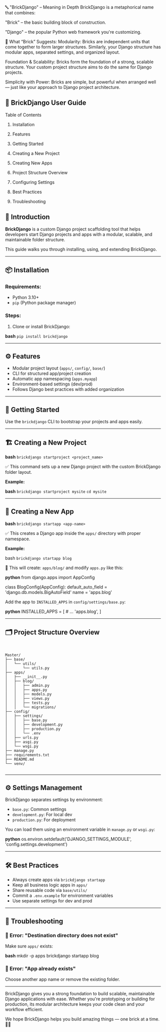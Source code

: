 
🔤 "BrickDjango" – Meaning in Depth
BrickDjango is a metaphorical name that combines:

"Brick" – the basic building block of construction.

"Django" – the popular Python web framework you're customizing.

🧱 What “Brick” Suggests:
Modularity: Bricks are independent units that come together to form larger structures. Similarly, your Django structure has modular apps, separated settings, and organized layout.

Foundation & Scalability: Bricks form the foundation of a strong, scalable structure. Your custom project structure aims to do the same for Django projects.

Simplicity with Power: Bricks are simple, but powerful when arranged well — just like your approach to Django project architecture.



## 📘 BrickDjango User Guide



Table of Contents


1. Installation

2. Features

3. Getting Started

4. Creating a New Project

5. Creating New Apps

6. Project Structure Overview

7. Configuring Settings

8. Best Practices

9. Troubleshooting



## 🔰 **Introduction**

**BrickDjango** is a custom Django project scaffolding tool that helps developers start Django projects and apps with a modular, scalable, and maintainable folder structure.

This guide walks you through installing, using, and extending BrickDjango.

---

## 📦 Installation

### Requirements:
- Python 3.10+
- `pip` (Python package manager)

### Steps:

1. Clone or install BrickDjango:

**bash**
`pip install brickdjango`

---

## ⚙️ Features

- Modular project layout (`apps/`, `config/`, `base/`)
- CLI for structured app/project creation
- Automatic app namespacing (`apps.myapp`)
- Environment-based settings (dev/prod)
- Follows Django best practices with added organization

---

## 🚀 Getting Started

Use the `brickdjango` CLI to bootstrap your projects and apps easily.

---

## 🏗️ Creating a New Project

**bash**
`brickdjango startproject <project_name>`


✅ This command sets up a new Django project with the custom BrickDjango folder layout.

**Example:**

**bash**
`brickdjango startproject mysite`
`cd mysite`


---

## 🧱 Creating a New App

**bash**
`brickdjango startapp <app-name>`

    
✅ This creates a Django app inside the `apps/` directory with proper namespace.

**Example:**

bash
`brickdjango startapp blog`

🔁 This will create: `apps/blog/` and modify `apps.py` like this:

**python**
from django.apps import AppConfig

class BlogConfig(AppConfig):
    default_auto_field = 'django.db.models.BigAutoField'
    name = 'apps.blog'


Add the app to `INSTALLED_APPS` in `config/settings/base.py`:

**python**
INSTALLED_APPS = [
    # ...
    'apps.blog',
]


---

## 🗂️ Project Structure Overview

<pre><code>
    
Master/
├── base/
│   └── utils/
│       └── utils.py
├── apps/
│   ├── __init__.py
│   ├── blog/
│   │   ├── admin.py
│   │   ├── apps.py
│   │   ├── models.py
│   │   ├── views.py
│   │   ├── tests.py
│   │   └── migrations/
├── config/
│   ├── settings/
│   │   ├── base.py
│   │   ├── development.py
│   │   ├── production.py
│   │   └── .env
│   ├── urls.py
│   ├── asgi.py
│   └── wsgi.py
├── manage.py
├── requirements.txt
├── README.md
└── venv/

</code></pre>

---

## ⚙️ Settings Management

BrickDjango separates settings by environment:

- `base.py`: Common settings
- `development.py`: For local dev
- `production.py`: For deployment

You can load them using an environment variable in `manage.py` or `wsgi.py`:

**python**
os.environ.setdefault('DJANGO_SETTINGS_MODULE', 'config.settings.development')


---

## 🛠️ Best Practices

- Always create apps via `brickdjango startapp `
- Keep all business logic apps in `apps/`
- Share reusable code via `base/utils/`
- Commit a `.env.example` for environment variables
- Use separate settings for dev and prod

---

## 🧰 Troubleshooting

### 🔸 Error: "Destination directory does not exist"

Make sure `apps/` exists:

**bash**
mkdir -p apps
brickdjango startapp blog


### 🔸 Error: "App already exists"

Choose another app name or remove the existing folder.


---

BrickDjango gives you a strong foundation to build scalable, maintainable Django applications with ease. Whether you're prototyping or building for production, its modular architecture keeps your code clean and your workflow efficient.

We hope BrickDjango helps you build amazing things — one brick at a time. 🧱✨